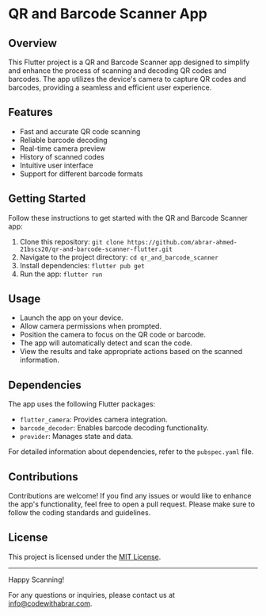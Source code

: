 # QR and Barcode Scanner App

## Overview

This Flutter project is a QR and Barcode Scanner app designed to simplify and enhance the process of scanning and decoding QR codes and barcodes. 
The app utilizes the device's camera to capture QR codes and barcodes, providing a seamless and efficient user experience.

## Features

- Fast and accurate QR code scanning
- Reliable barcode decoding
- Real-time camera preview
- History of scanned codes
- Intuitive user interface
- Support for different barcode formats

## Getting Started

Follow these instructions to get started with the QR and Barcode Scanner app:

1. Clone this repository: `git clone https://github.com/abrar-ahmed-21bscs20/qr-and-barcode-scanner-flutter.git`
2. Navigate to the project directory: `cd qr_and_barcode_scanner`
3. Install dependencies: `flutter pub get`
4. Run the app: `flutter run`

## Usage

- Launch the app on your device.
- Allow camera permissions when prompted.
- Position the camera to focus on the QR code or barcode.
- The app will automatically detect and scan the code.
- View the results and take appropriate actions based on the scanned information.

## Dependencies

The app uses the following Flutter packages:

- `flutter_camera`: Provides camera integration.
- `barcode_decoder`: Enables barcode decoding functionality.
- `provider`: Manages state and data.

For detailed information about dependencies, refer to the `pubspec.yaml` file.

## Contributions

Contributions are welcome! If you find any issues or would like to enhance the app's functionality, feel free to open a pull request. Please make sure to follow the coding standards and guidelines.

## License

This project is licensed under the [MIT License](LICENSE).

---

Happy Scanning!

For any questions or inquiries, please contact us at info@codewithabrar.com.

